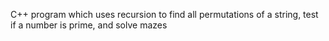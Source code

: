 C++ program which uses recursion to find all permutations of a string, test if a number is prime, and solve mazes
